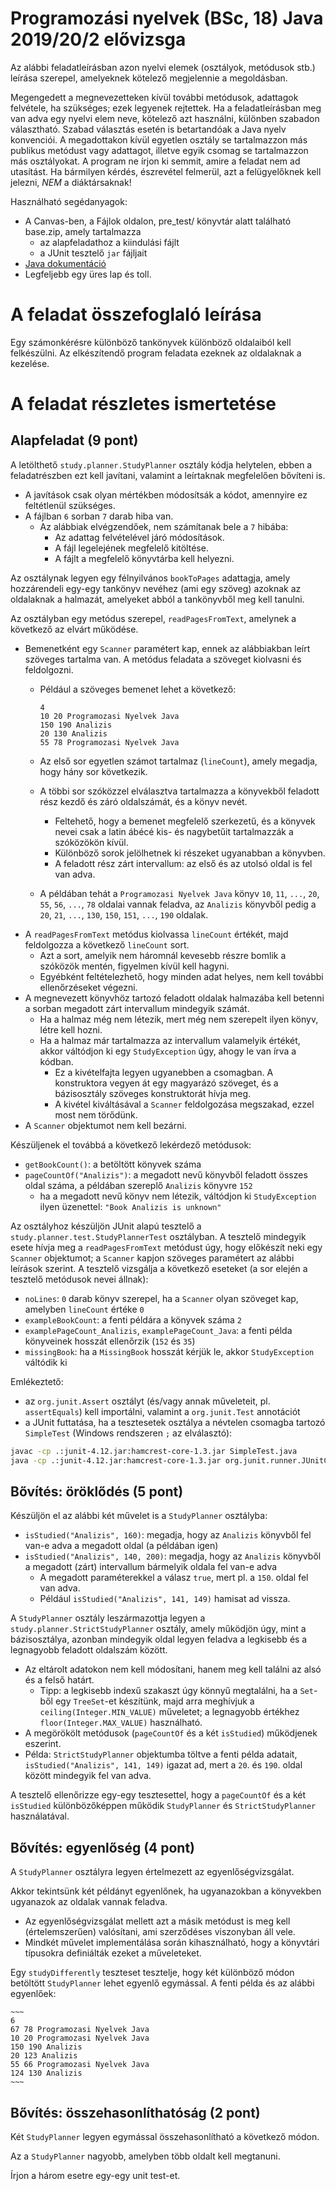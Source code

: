 # Programozási nyelvek (BSc, 18) Java 2019/20/2 elővizsga


Az alábbi feladatleírásban azon nyelvi elemek (osztályok, metódusok stb.) leírása szerepel, amelyeknek kötelező megjelennie a megoldásban.

Megengedett a megnevezetteken kívül további metódusok, adattagok felvétele, ha szükséges; ezek legyenek rejtettek. Ha a feladatleírásban meg van adva egy nyelvi elem neve, kötelező azt használni, különben szabadon választható. Szabad választás esetén is betartandóak a Java nyelv konvenciói. A megadottakon kívül egyetlen osztály se tartalmazzon más publikus metódust vagy adattagot, illetve egyik csomag se tartalmazzon más osztályokat. A program ne írjon ki semmit, amire a feladat nem ad utasítást. Ha bármilyen kérdés, észrevétel felmerül, azt a felügyelőknek kell jelezni, *NEM* a diáktársaknak!

Használható segédanyagok:

- A Canvas-ben, a Fájlok oldalon, pre_test/ könyvtár alatt található base.zip, amely tartalmazza
    - az alapfeladathoz a kiindulási fájlt
    - a JUnit tesztelő `jar` fájljait
- [Java dokumentáció](https://bead.inf.elte.hu/files/java)
- Legfeljebb egy üres lap és toll.


# A feladat összefoglaló leírása

Egy számonkérésre különböző tankönyvek különböző oldalaiból kell felkészülni.
Az elkészítendő program feladata ezeknek az oldalaknak a kezelése.


# A feladat részletes ismertetése


## Alapfeladat (9 pont)

A letölthető `study.planner.StudyPlanner` osztály kódja helytelen,
ebben a feladatrészben ezt kell javítani,
valamint a leírtaknak megfelelően bővíteni is.

- A javítások csak olyan mértékben módosítsák a kódot, amennyire ez feltétlenül szükséges.
- A fájlban `6` sorban `7` darab hiba van.
    - Az alábbiak elvégzendőek, nem számítanak bele a `7` hibába:
        - Az adattag felvételével járó módosítások.
        - A fájl legelejének megfelelő kitöltése.
        - A fájlt a megfelelő könyvtárba kell helyezni.

Az osztálynak legyen egy félnyilvános `bookToPages` adattagja,
amely hozzárendeli egy-egy tankönyv nevéhez (ami egy szöveg)
azoknak az oldalaknak a halmazát, amelyeket abból a tankönyvből meg kell tanulni.

Az osztályban egy metódus szerepel, `readPagesFromText`, amelynek a következő az elvárt működése.

- Bemenetként egy `Scanner` paramétert kap, ennek az alábbiakban leírt szöveges tartalma van. A metódus feladata a szöveget kiolvasni és feldolgozni.
    - Például a szöveges bemenet lehet a következő:

        ~~~
        4
        10 20 Programozasi Nyelvek Java
        150 190 Analizis
        20 130 Analizis
        55 78 Programozasi Nyelvek Java
        ~~~

    - Az első sor egyetlen számot tartalmaz (`lineCount`), amely megadja, hogy hány sor következik.
    - A többi sor szóközzel elválasztva tartalmazza a könyvekből feladott rész kezdő és záró oldalszámát, és a könyv nevét.
        - Feltehető, hogy a bemenet megfelelő szerkezetű, és a könyvek nevei csak a latin ábécé kis- és nagybetűit tartalmazzák a szóközökön kívül.
        - Különböző sorok jelölhetnek ki részeket ugyanabban a könyvben.
        - A feladott rész zárt intervallum: az első és az utolsó oldal is fel van adva.
    - A példában tehát a `Programozasi Nyelvek Java` könyv `10`, `11`, `...`, `20`, `55`, `56`, `...`, `78` oldalai vannak feladva, az `Analizis` könyvből pedig a `20`, `21`, `...`, `130`, `150`, `151`, `...`, `190` oldalak.
- A `readPagesFromText` metódus kiolvassa `lineCount` értékét, majd feldolgozza a következő `lineCount` sort.
    - Azt a sort, amelyik nem háromnál kevesebb részre bomlik a szóközök mentén, figyelmen kívül kell hagyni.
    - Egyébként feltételezhető, hogy minden adat helyes, nem kell további ellenőrzéseket végezni.
- A megnevezett könyvhöz tartozó feladott oldalak halmazába kell betenni a sorban megadott zárt intervallum mindegyik számát.
    - Ha a halmaz még nem létezik, mert még nem szerepelt ilyen könyv, létre kell hozni.
    - Ha a halmaz már tartalmazza az intervallum valamelyik értékét, akkor váltódjon ki egy `StudyException` úgy, ahogy le van írva a kódban.
        - Ez a kivételfajta legyen ugyanebben a csomagban. A konstruktora vegyen át egy magyarázó szöveget, és a bázisosztály szöveges konstruktorát hívja meg.
        - A kivétel kiváltásával a `Scanner` feldolgozása megszakad, ezzel most nem törődünk.
- A `Scanner` objektumot nem kell bezárni.


Készüljenek el továbbá a következő lekérdező metódusok:

- `getBookCount()`: a betöltött könyvek száma
- `pageCountOf("Analizis")`: a megadott nevű könyvből feladott összes oldal száma, a példában szereplő `Analizis` könyvre `152`
    - ha a megadott nevű könyv nem létezik, váltódjon ki `StudyException` ilyen üzenettel: `"Book Analizis is unknown"`

Az osztályhoz készüljön JUnit alapú tesztelő a `study.planner.test.StudyPlannerTest` osztályban. A tesztelő mindegyik esete hívja meg a `readPagesFromText` metódust úgy, hogy előkészít neki egy `Scanner` objektumot; a `Scanner` kapjon szöveges paramétert az alábbi leírások szerint. A tesztelő vizsgálja a következő eseteket (a sor elején a tesztelő metódusok nevei állnak):

- `noLines`: `0` darab könyv szerepel, ha a `Scanner` olyan szöveget kap, amelyben `lineCount` értéke `0`
- `exampleBookCount`: a fenti példára a könyvek száma `2`
- `examplePageCount_Analizis`, `examplePageCount_Java`: a fenti példa könyveinek hosszát ellenőrzik (`152` és `35`)
- `missingBook`: ha a `MissingBook` hosszát kérjük le, akkor `StudyException` váltódik ki


Emlékeztető:

- az `org.junit.Assert` osztályt (és/vagy annak műveleteit, pl. `assertEquals`) kell importálni, valamint a `org.junit.Test` annotációt
- a JUnit futtatása, ha a tesztesetek osztálya a névtelen csomagba tartozó `SimpleTest` (Windows rendszeren `;` az elválasztó):

~~~.bash
javac -cp .:junit-4.12.jar:hamcrest-core-1.3.jar SimpleTest.java
java -cp .:junit-4.12.jar:hamcrest-core-1.3.jar org.junit.runner.JUnitCore SimpleTest
~~~


## Bővítés: öröklődés (5 pont)

Készüljön el az alábbi két művelet is a `StudyPlanner` osztályba:

- `isStudied("Analizis", 160)`: megadja, hogy az `Analizis` könyvből fel van-e adva a megadott oldal (a példában igen)
- `isStudied("Analizis", 140, 200)`: megadja, hogy az `Analizis` könyvből a megadott (zárt) intervallum bármelyik oldala fel van-e adva
    - A megadott paraméterekkel a válasz `true`, mert pl. a `150`. oldal fel van adva.
    - Például `isStudied("Analizis", 141, 149)` hamisat ad vissza.


A `StudyPlanner` osztály leszármazottja legyen a `study.planner.StrictStudyPlanner` osztály, amely működjön úgy, mint a bázisosztálya, azonban mindegyik oldal legyen feladva a legkisebb és a legnagyobb feladott oldalszám között.

- Az eltárolt adatokon nem kell módosítani, hanem meg kell találni az alsó és a felső határt.
    - Tipp: a legkisebb indexű szakaszt úgy könnyű megtalálni, ha a `Set`-ből egy `TreeSet`-et készítünk, majd arra meghívjuk a `ceiling(Integer.MIN_VALUE)` műveletet; a legnagyobb értékhez `floor(Integer.MAX_VALUE)` használható.
- A megörökölt metódusok (`pageCountOf` és a két `isStudied`) működjenek eszerint.
- Példa: `StrictStudyPlanner` objektumba töltve a fenti példa adatait, `isStudied("Analizis", 141, 149)` igazat ad, mert a `20`. és `190`. oldal között mindegyik fel van adva.


A tesztelő ellenőrizze egy-egy tesztesettel, hogy a `pageCountOf` és a két `isStudied` különbözőképpen működik `StudyPlanner` és `StrictStudyPlanner` használatával.


## Bővítés: egyenlőség (4 pont)

A `StudyPlanner` osztályra legyen értelmezett az egyenlőségvizsgálat.

Akkor tekintsünk két példányt egyenlőnek, ha ugyanazokban a könyvekben ugyanazok az oldalak vannak feladva.

- Az egyenlőségvizsgálat mellett azt a másik metódust is meg kell (értelemszerűen) valósítani, ami szerződéses viszonyban áll vele.
- Mindkét művelet implementálása során kihasználható, hogy a könyvtári típusokra definiálták ezeket a műveleteket.

Egy `studyDifferently` teszteset tesztelje, hogy két különböző módon betöltött `StudyPlanner` lehet egyenlő egymással. A fenti példa és az alábbi egyenlőek:

    ~~~
    6
    67 78 Programozasi Nyelvek Java
    10 20 Programozasi Nyelvek Java
    150 190 Analizis
    20 123 Analizis
    55 66 Programozasi Nyelvek Java
    124 130 Analizis
    ~~~


## Bővítés: összehasonlíthatóság (2 pont)

Két `StudyPlanner` legyen egymással összehasonlítható a következő módon.

Az a `StudyPlanner` nagyobb, amelyben több oldalt kell megtanuni.

Írjon a három esetre egy-egy unit test-et.
